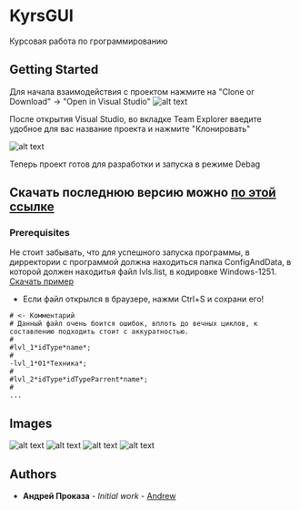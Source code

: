 # KyrsGUI
Курсовая работа по грограммированию

## Getting Started

Для начала взаимодействия с проектом нажмите на "Clone or Download" -> "Open in Visual Studio"
![alt text](http://sitecorrectly.com/Project/Download1.png)

После открытия Visual Studio, во вкладке Team Explorer введите удобное для вас название проекта и нажмите "Клонировать"

![alt text](http://sitecorrectly.com/Project/Download2.png)

Теперь проект готов для разработки и запуска в режиме Debag

## Скачать последнюю версию можно [по этой ссылке](http://sitecorrectly.com/Project/KyrsGUI.exe)
### Prerequisites

Не стоит забывать, что для успешного запуска программы, в дирректории с программой должна находиться папка ConfigAndData, 
в которой должен находитья файл lvls.list, в кодировке Windows-1251. 
<a href="http://sitecorrectly.com/Project/lvls.list" title="PS. Может открыться криво((" download="">Скачать пример</a> 
* Если файл открылся в браузере, нажми Ctrl+S и сохрани его!

```
# <- Комментарий
# Данный файл очень боится ошибок, вплоть до вечных циклов, к составлению подходить стоит с аккуратностью.
#
#lvl_1*idType*name*;
#
-lvl_1*01*Техника*;
#
#lvl_2*idType*idTypeParrent*name*;
#
...
```


## Images
![alt text](http://sitecorrectly.com/Project/1.png)
![alt text](http://sitecorrectly.com/Project/2.png)
![alt text](http://sitecorrectly.com/Project/3.png)
![alt text](http://sitecorrectly.com/Project/4.png)

## Authors

* **Андрей Проказа** - *Initial work* - [Andrew](https://github.com/lolmens)
